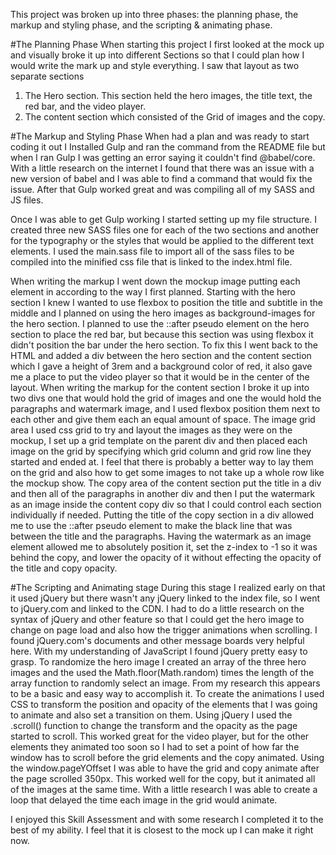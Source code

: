 This project was broken up into  three phases: the planning phase, the markup and styling phase, and the scripting & animating phase.

#The Planning Phase
When starting this project I first looked at the mock up and visually broke it up into different Sections
so that I could plan how I would write the mark up and style everything. I saw that layout as two separate sections
1. The Hero section. This section held the hero images, the title text, the red bar, and the video player.
2. The content section which consisted of the Grid of images and the copy.

#The Markup and Styling Phase
When had a plan and was ready to start coding it out I Installed Gulp and ran the command from the README file but when I
ran Gulp I was getting an error saying it couldn't find @babel/core. With a little research on the internet I found that
there was an issue with a new version of babel and I was able to find a command that would fix the issue. After that Gulp
worked great and was compiling all of my SASS and JS files.

Once I was able to get Gulp working I started setting up my file structure. I created three new SASS files one for each of the two sections and another for the typography or the styles that would be applied to the different text elements. I used the main.sass file to import all of the sass files to be compiled into the minified css file that is linked to the index.html file.

When writing the markup I went down the mockup image putting each element in according to the way I first planned. Starting with the hero section I knew I wanted to use flexbox to position the title and subtitle in the middle and I planned on using the hero images as background-images for the hero section. I planned to use the ::after pseudo element on the hero section to place the red bar, but because this section was using flexbox it didn't position the bar under the hero section. To fix this I went back to the HTML and added a div between the hero section and the content section which I gave a height of 3rem and a background color of red, it also gave me a place to put the video player so that it would be in the center of the layout.
When writing the markup for the content section I broke it up into two divs one that would hold the grid of images and one the would hold the paragraphs and watermark image, and I used flexbox position them next to each other and give them each an equal amount of space. The image grid area I used css grid to try and layout the images as they were on the mockup, I set up a grid template on the parent div and then placed each image on the grid by specifying which grid column and grid row line they started and ended at. I feel that there is probably a better way to lay them on the grid and also how to get some images to not take up a whole row like the mockup show.
The copy area of the content section put the title in a div and then all of the paragraphs in another div and then I put the watermark as an image inside the content copy div so that I could control each section individually if needed. Putting the title of the copy section in a div allowed me to use the ::after pseudo element to make the black line that was between the title and the paragraphs. Having the watermark as an image element allowed me to absolutely position it, set the z-index to -1 so it was behind the copy, and lower the opacity of it without effecting the opacity of the title and copy opacity.

#The Scripting and Animating stage
During this stage I realized early on that it used jQuery but there wasn't any jQuery linked to the index file, so I went to jQuery.com and linked to the CDN. I had to do a little research on the syntax of jQuery and other feature so that I could get the hero image to change on page load and also how the trigger animations when scrolling. I found jQuery.com's documents and other message boards very helpful here. With my understanding of JavaScript I found jQuery pretty easy to grasp.
To randomize the hero image I created an array of the three hero images and the used the Math.floor(Math.random) times the length of the array function to randomly select an image. From my research this appears to be a basic and easy way to accomplish it.
To create the animations I used CSS to transform the position and opacity of the elements that I was going to animate and also set a transition on them. Using jQuery I used the .scroll() function to change the transform and the opacity as the page started to scroll. This worked great for the video player, but for the other elements they animated too soon so I had to set a point of how far the window has to scroll before the grid elements and the copy animated. Using the window.pageYOffset I was able to have the grid and copy animate after the page scrolled 350px. This worked well for the copy, but it animated all of the images at the same time. With a little research I was able to create a loop that delayed the time each image in the grid would animate.

I enjoyed this Skill Assessment and with some research I completed it to the best of my ability. I feel that it is closest to the mock up I can make it right now. 
